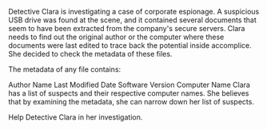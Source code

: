 Detective Clara is investigating a case of corporate espionage. A suspicious USB drive was found at the scene, and it contained several documents that seem to have been extracted from the company's secure servers. Clara needs to find out the original author or the computer where these documents were last edited to trace back the potential inside accomplice. She decided to check the metadata of these files.

The metadata of any file contains:

Author Name
Last Modified Date
Software Version
Computer Name
Clara has a list of suspects and their respective computer names. She believes that by examining the metadata, she can narrow down her list of suspects.

Help Detective Clara in her investigation.
